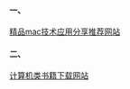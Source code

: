 #### 一、
[精品mac技术应用分享推荐网站](https://wangchujiang.com/awesome-mac/index.zh.html  )
#### 二、
[计算机类书籍下载网站](https://www.jb51.net/books/ )
